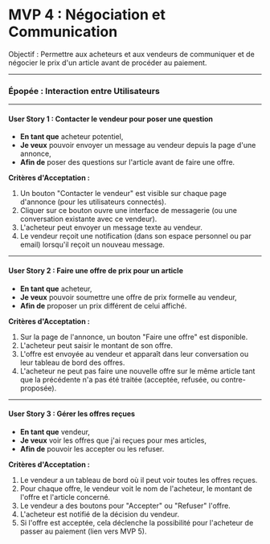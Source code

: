 # MVP 4 : Négociation et Communication

Objectif : Permettre aux acheteurs et aux vendeurs de communiquer et de négocier le prix d'un article avant de procéder au paiement.

---

### Épopée : Interaction entre Utilisateurs

---

#### User Story 1 : Contacter le vendeur pour poser une question

*   **En tant que** acheteur potentiel,
*   **Je veux** pouvoir envoyer un message au vendeur depuis la page d'une annonce,
*   **Afin de** poser des questions sur l'article avant de faire une offre.

**Critères d'Acceptation :**
1.  Un bouton "Contacter le vendeur" est visible sur chaque page d'annonce (pour les utilisateurs connectés).
2.  Cliquer sur ce bouton ouvre une interface de messagerie (ou une conversation existante avec ce vendeur).
3.  L'acheteur peut envoyer un message texte au vendeur.
4.  Le vendeur reçoit une notification (dans son espace personnel ou par email) lorsqu'il reçoit un nouveau message.

---

#### User Story 2 : Faire une offre de prix pour un article

*   **En tant que** acheteur,
*   **Je veux** pouvoir soumettre une offre de prix formelle au vendeur,
*   **Afin de** proposer un prix différent de celui affiché.

**Critères d'Acceptation :**
1.  Sur la page de l'annonce, un bouton "Faire une offre" est disponible.
2.  L'acheteur peut saisir le montant de son offre.
3.  L'offre est envoyée au vendeur et apparaît dans leur conversation ou leur tableau de bord des offres.
4.  L'acheteur ne peut pas faire une nouvelle offre sur le même article tant que la précédente n'a pas été traitée (acceptée, refusée, ou contre-proposée).

---

#### User Story 3 : Gérer les offres reçues

*   **En tant que** vendeur,
*   **Je veux** voir les offres que j'ai reçues pour mes articles,
*   **Afin de** pouvoir les accepter ou les refuser.

**Critères d'Acceptation :**
1.  Le vendeur a un tableau de bord où il peut voir toutes les offres reçues.
2.  Pour chaque offre, le vendeur voit le nom de l'acheteur, le montant de l'offre et l'article concerné.
3.  Le vendeur a des boutons pour "Accepter" ou "Refuser" l'offre.
4.  L'acheteur est notifié de la décision du vendeur.
5.  Si l'offre est acceptée, cela déclenche la possibilité pour l'acheteur de passer au paiement (lien vers MVP 5).
